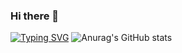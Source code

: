 ### Hi there 👋
[![Typing SVG](https://readme-typing-svg.demolab.com/?lines=Seung+Woo's+Git+Hub;Second+line+of+text)](https://git.io/typing-svg)
![Anurag's GitHub stats](https://github-readme-stats.vercel.app/api?username=ls-rain&show_icons=true&theme=radical)
